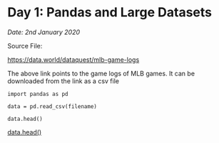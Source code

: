 # Day 1: Pandas and Large Datasets

*Date: 2nd January 2020*

Source File:

https://data.world/dataquest/mlb-game-logs 

The above link points to the game logs of MLB games. It can be downloaded from the link as a csv file

```
import pandas as pd

data = pd.read_csv(filename)

data.head()
```

[data.head()](images/data_head.png)



